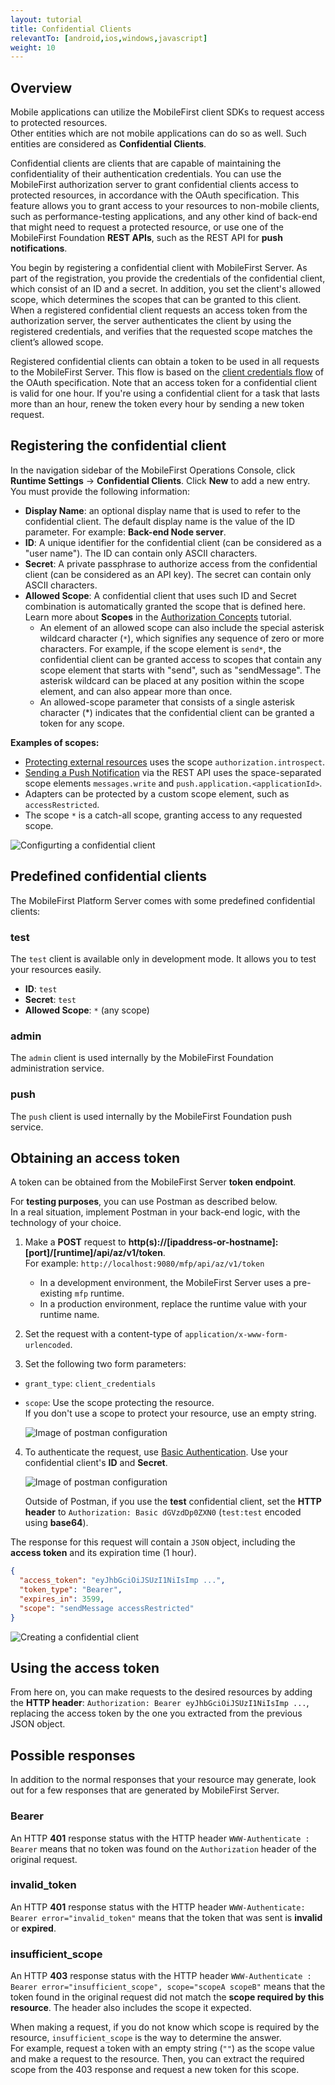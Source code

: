 ```yaml
---
layout: tutorial
title: Confidential Clients
relevantTo: [android,ios,windows,javascript]
weight: 10
---
```

## Overview
Mobile applications can utilize the MobileFirst client SDKs to request access to protected resources.  
Other entities which are not mobile applications can do so as well. Such entities are considered as **Confidential Clients**.

Confidential clients are clients that are capable of maintaining the confidentiality of their authentication credentials. You can use the MobileFirst authorization server to grant confidential clients access to protected resources, in accordance with the OAuth specification. This feature allows you to grant access to your resources to non-mobile clients, such as performance-testing applications, and any other kind of back-end that might need to request a protected resource, or use one of the MobileFirst Foundation **REST APIs**, such as the REST API for **push notifications**.

You begin by registering a confidential client with MobileFirst Server. As part of the registration, you provide the credentials of the confidential client, which consist of an ID and a secret. In addition, you set the client's allowed scope, which determines the scopes that can be granted to this client. When a registered confidential client requests an access token from the authorization server, the server authenticates the client by using the registered credentials, and verifies that the requested scope matches the client’s allowed scope.

Registered confidential clients can obtain a token to be used in all requests to the MobileFirst Server. This flow is based on the [client credentials flow](https://tools.ietf.org/html/rfc6749#section-1.3.4) of the OAuth specification. Note that an access token for a confidential client is valid for one hour. If you're using a confidential client for a task that lasts more than an hour, renew the token every hour by sending a new token request.

## Registering the confidential client
In the navigation sidebar of the MobileFirst Operations Console, click **Runtime Settings** → **Confidential Clients**. Click **New** to add a new entry.  
You must provide the following information:

- **Display Name**: an optional display name that is used to refer to the confidential client. The default display name is the value of the ID parameter. For example: **Back-end Node server**.
- **ID**: A unique identifier for the confidential client (can be considered as a "user name").
  The ID can contain only ASCII characters.
- **Secret**: A private passphrase to authorize access from the confidential client (can be considered as an API key).
  The secret can contain only ASCII characters.
- **Allowed Scope**: A confidential client that uses such ID and Secret combination is automatically granted the scope that is defined here. Learn more about **Scopes** in the [Authorization Concepts](../#scope) tutorial.
    - An element of an allowed scope can also include the special asterisk wildcard character (`*`), which signifies any sequence of zero or more characters. For example, if the scope element is `send*`, the confidential client can be granted access to scopes that contain any scope element that starts with "send", such as "sendMessage". The asterisk wildcard can be placed at any position within the scope element, and can also appear more than once. 
    - An allowed-scope parameter that consists of a single asterisk character (*) indicates that the confidential client can be granted a token for any scope.

**Examples of scopes:**

- [Protecting external resources](../protecting-external-resources) uses the scope `authorization.introspect`.
- [Sending a Push Notification](../../notifications/sending-notifications) via the REST API uses the space-separated scope elements `messages.write` and `push.application.<applicationId>`.
- Adapters can be protected by a custom scope element, such as `accessRestricted`.
- The scope `*` is a catch-all scope, granting access to any requested scope.

<img class="gifplayer" alt="Configurting a confidential client" src="push-confidential-client.png"/>

## Predefined confidential clients
The MobileFirst Platform Server comes with some predefined confidential clients:

### test
The `test` client is available only in development mode. It allows you to test your resources easily.

- **ID**: `test`
- **Secret**: `test`
- **Allowed Scope**: `*` (any scope)

### admin
The `admin` client is used internally by the MobileFirst Foundation administration service.

### push
The `push` client is used internally by the MobileFirst Foundation push service.

## Obtaining an access token
A token can be obtained from the MobileFirst Server **token endpoint**.  

For **testing purposes**, you can use Postman as described below.  
In a real situation, implement Postman in your back-end logic, with the technology of your choice.

1. Make a **POST** request to **http(s)://[ipaddress-or-hostname]:[port]/[runtime]/api/az/v1/token**.  
    For example: `http://localhost:9080/mfp/api/az/v1/token`
    - In a development environment, the MobileFirst Server uses a pre-existing `mfp` runtime.  
    - In a production environment, replace the runtime value with your runtime name.

2. Set the request with a content-type of `application/x-www-form-urlencoded`.  
3. Set the following two form parameters:
  - `grant_type`: `client_credentials`
  - `scope`: Use the scope protecting the resource.  
  If you don't use a scope to protect your resource, use an empty string.

    ![Image of postman configuration](confidential-client-steps-1-3.png)

4. To authenticate the request, use [Basic Authentication](https://en.wikipedia.org/wiki/Basic_access_authentication#Client_side). Use your confidential client's **ID** and **Secret**.

    ![Image of postman configuration](confidential-client-step-4.png)

    Outside of Postman, if you use the **test** confidential client, set the **HTTP header** to `Authorization: Basic dGVzdDp0ZXN0` (`test:test` encoded using **base64**).

The response for this request will contain a `JSON` object, including the **access token** and its expiration time (1 hour).

```json
{
  "access_token": "eyJhbGciOiJSUzI1NiIsImp ...",
  "token_type": "Bearer",
  "expires_in": 3599,
  "scope": "sendMessage accessRestricted"
}
```

![Creating a confidential client](confidential-client-access-token.png)

## Using the access token
From here on, you can make requests to the desired resources by adding the **HTTP header**: `Authorization: Bearer eyJhbGciOiJSUzI1NiIsImp ...`, replacing the access token by the one you extracted from the previous JSON object.

## Possible responses
In addition to the normal responses that your resource may generate, look out for a few responses that are generated by MobileFirst Server.

### Bearer
An HTTP **401** response status with the HTTP header `WWW-Authenticate : Bearer` means that no token was found on the `Authorization` header of the original request.

### invalid_token
An HTTP **401** response status with the HTTP header `WWW-Authenticate: Bearer error="invalid_token"` means that the token that was sent is **invalid** or **expired**.

### insufficient_scope
An HTTP **403** response status with the HTTP header `WWW-Authenticate : Bearer error="insufficient_scope", scope="scopeA scopeB"` means that the token found in the original request did not match the **scope required by this resource**. The header also includes the scope it expected.

When making a request, if you do not know which scope is required by the resource, `insufficient_scope` is the way to determine the answer.  
For example, request a token with an empty string (`""`) as the scope value and make a request to the resource. Then, you can extract the required scope from the 403 response and request a new token for this scope.
